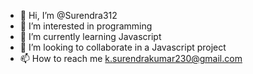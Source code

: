 - 👋 Hi, I’m @Surendra312
- 👀 I’m interested in programming 
- 🌱 I’m currently learning Javascript
- 💞️ I’m looking to collaborate in a Javascript project
- 📫 How to reach me k.surendrakumar230@gmail.com

<!---
Surendra312/Surendra312 is a ✨ special ✨ repository because its `README.md` (this file) appears on your GitHub profile.
You can click the Preview link to take a look at your changes.
--->
